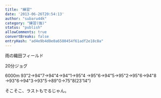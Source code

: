 ```yaml
---
title: "練習"
date: '2013-06-26T20:54:13'
author: "subaru44k"
category: "練習(強)"
status: "publish"
allowComments: true
convertBreaks: false
entryHash: "ad4e9b4d0e0a6580454f61adf2e18c8a"
---
```

雨の織田フィールド

20分ジョグ

6000m
93"2→94"7→94"4→94"1→95"4
→95"6→94"5→95"2→95"6→94"8
→93"6→94"3→93"5→89"0→75"8(23'14")

そこそこ、ラストもでるじゃん。
